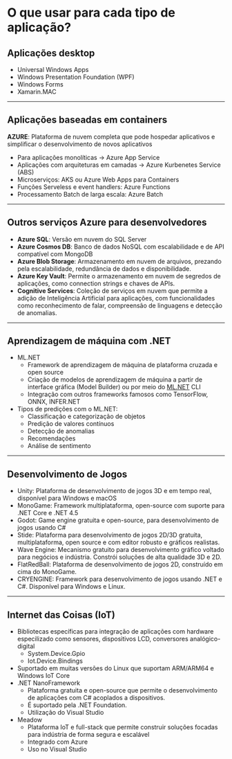 # O que usar para cada tipo de aplicação?

## Aplicações desktop

- Universal Windows Apps
- Windows Presentation Foundation (WPF)
- Windows Forms
- Xamarin.MAC

---

## Aplicações baseadas em containers

**AZURE**: Plataforma de nuvem completa que pode hospedar aplicativos e simplificar o desenvolvimento de novos aplicativos

- Para aplicações monolíticas → Azure App Service
- Aplicações com arquiteturas em camadas → Azure Kurbenetes Service (ABS)
- Microserviços: AKS ou Azure Web Apps para Containers
- Funções Serveless e event handlers: Azure Functions
- Processamento Batch de larga escala: Azure Batch

---

## Outros serviços Azure para desenvolvedores

- **Azure SQL**: Versão em nuvem do SQL Server
- **Azure Cosmos DB**: Banco de dados NoSQL com escalabilidade e de API compatível com MongoDB
- **Azure Blob Storage**: Armazenamento em nuvem de arquivos, prezando pela escalabilidade, redundância de dados e disponibilidade.
- **Azure Key Vault**: Permite o armazenamento em nuvem de segredos de aplicações, como connection strings e chaves de APIs.
- **Cognitive Services**: Coleção de serviços em nuvem que permite a adição de Inteligência Artificial para aplicações, com funcionalidades como reconhecimento de falar, compreensão de linguagens e detecção de anomalias.

---

## Aprendizagem de máquina com .NET

- ML.NET
    - Framework de aprendizagem de máquina de plataforma cruzada e open source
    - Criação de modelos de aprendizagem de máquina a partir de interface gráfica (Model Builder) ou por meio do [ML.NET](http://ML.NET) CLI
    - Integração com outros frameworks famosos como TensorFlow, ONNX, INFER.NET
- Tipos de predições com o ML.NET:
    - Classificação e categorização de objetos
    - Predição de valores contínuos
    - Detecção de anomalias
    - Recomendações
    - Análise de sentimento

---

## Desenvolvimento de Jogos

- Unity: Plataforma de desenvolvimento de jogos 3D e em tempo real, disponível para Windows e macOS
- MonoGame: Framework multiplataforma, open-source com suporte para .NET Core e .NET 4.5
- Godot: Game engine gratuita e open-source, para desenvolvimento de jogos usando C#
- Stide: Plataforma para desenvolvimento de jogos 2D/3D gratuita, multiplataforma, open source e com editor robusto e gráficos realistas.
- Wave Engine: Mecanismo gratuito para desenvolvimento gráfico voltado para negócios e indústria. Constrói soluções de alta qualidade 3D e 2D.
- FlatRedBall: Plataforma de desenvolvimento de jogos 2D, construído em cima do MonoGame.
- CRYENGINE: Framework para desenvolvimento de jogos usando .NET e C#. Disponível para Windows e Linux.

---

## Internet das Coisas (IoT)

- Bibliotecas específicas para integração de aplicações com hardware especilizado como sensores, dispositivos LCD, conversores analógico-digital
    - System.Device.Gpio
    - Iot.Device.Bindings
- Suportado em muitas versões do Linux que suportam ARM/ARM64 e Windows IoT Core
- .NET NanoFramework
    - Plataforma gratuita e open-source que permite o desenvolvimento de aplicações com C# acoplados a dispositivos.
    - É suportado pela .NET Foundation.
    - Utilização do Visual Studio
- Meadow
    - Plataforma IoT e full-stack que permite construir soluções focadas para indústria de forma segura e escalável
    - Integrado com Azure
    - Uso no Visual Studio